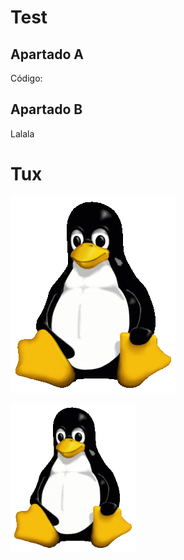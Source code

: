 # Test

## Apartado A
Código:

<html>
  <head>
  </head>
</html>


## Apartado B
Lalala

# Tux

![Mascota de Linux](/Tux.png)

<img src="Tux.png" alt="drawing" width="200"/>


